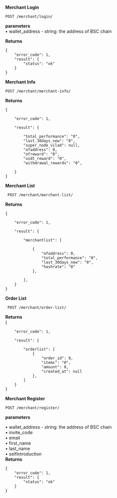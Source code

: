 **Merchant Login**

    POST /merchant/login/


**parameters**  
• wallet_address - string: the address of BSC chain
  
**Returns**  

    {
        "error_code": 1,
        "result": {
            "status": "ok"
        }
    }

**Merchant Info**  

    POST /merchant/merchant-info/
    
**Returns**  

    {  

        "error_code": 1,  
        
        "result": {  
        
            "total_performance": "0",  
            "last_30days_new": "0",  
            "super_node_vilad": null,  
            "ofaddress": 0,  
            "ofreward": "0",  
            "usdt_reward": "0",  
            "withdrawal_rewards": "0",  
            
        }
    }  
**Merchant List**  

     POST /merchant/merchant-list/
     
**Returns**

    {  

        "error_code": 1,  
        
        "result": {  

            "merchantlist": [  
            
                {  
                    "ofaddress": 0,  
                    "total_performance": "0",  
                    "last_30days_new": "0",  
                    "hashrate": "0"  
                },  
                
            ],  
        }
    }  
**Order List**  
    
     POST /merchant/order-list/
     
**Returns**  
    {  

        "error_code": 1,  
        
        "result": {  
 
            "orderlist": [
                {
                    "order_id": 0,
                    "items": "0",
                    "amount": 0,
                    "created_at": null
                },
            ]
        }
    }  

**Merchant Register**

    POST /merchant/register/

**parameters**
  
• wallet_address - string: the address of BSC chain  
• invite_code  
• email  
• first_name  
• last_name  
• selfintroduction  
**Returns**  

    {
        "error_code": 1,
        "result": {
            "status": "ok"
        }
    }
